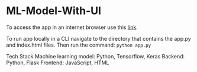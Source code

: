 # ML-Model-With-UI

To access the app in an internet browser use this [link](https://em008.github.io/ML-Model-With-UI/).

To run app locally in a CLI navigate to the directory that contains the app.py and index.html files.
Then run the command: `python app.py`

Tech Stack
Machine learning model: Python, Tensorflow, Keras
Backend: Python, Flask
Frontend: JavaScript, HTML
